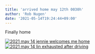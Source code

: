 ```yaml
---
title: 'arrived home may 12th 0030h'
author: 'Rob Nugen'
date: '2021-05-14T19:24:44+09:00'
---
```



Finally home

[![2021 may 14 jennie welcomes me home](//b.robnugen.com/journal/2021/2021/may/thumbs/2021_may_14_jennie_welcomes_me_home.jpeg)](//b.robnugen.com/journal/2021/2021/may/2021_may_14_jennie_welcomes_me_home.jpeg)
[![2021 may 14 lin exhausted after driving](//b.robnugen.com/journal/2021/2021/may/thumbs/2021_may_14_lin_exhausted_after_driving.jpeg)](//b.robnugen.com/journal/2021/2021/may/2021_may_14_lin_exhausted_after_driving.jpeg)          
